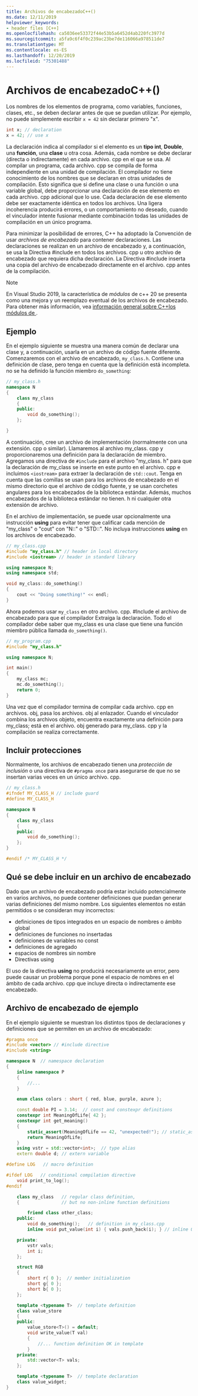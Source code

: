 ```yaml
---
title: Archivos de encabezadoC++()
ms.date: 12/11/2019
helpviewer_keywords:
- header files [C++]
ms.openlocfilehash: ca5036ee53372f44e53b5a6452d4ab220fc3977d
ms.sourcegitcommit: a5fa9c6f4f0c239ac23be7de116066a978511de7
ms.translationtype: MT
ms.contentlocale: es-ES
ms.lasthandoff: 12/20/2019
ms.locfileid: "75301488"
---
```

# <a name="header-files-c"></a>Archivos de encabezadoC++()

Los nombres de los elementos de programa, como variables, funciones, clases, etc., se deben declarar antes de que se puedan utilizar. Por ejemplo, no puede simplemente escribir `x = 42` sin declarar primero "x".

```cpp
int x; // declaration
x = 42; // use x
```

La declaración indica al compilador si el elemento es un **tipo int**, **Double**, una **función**, una **clase** u otra cosa.  Además, cada nombre se debe declarar (directa o indirectamente) en cada archivo. cpp en el que se usa. Al compilar un programa, cada archivo. cpp se compila de forma independiente en una unidad de compilación. El compilador no tiene conocimiento de los nombres que se declaran en otras unidades de compilación. Esto significa que si define una clase o una función o una variable global, debe proporcionar una declaración de ese elemento en cada archivo. cpp adicional que lo use. Cada declaración de ese elemento debe ser exactamente idéntica en todos los archivos. Una ligera incoherencia producirá errores, o un comportamiento no deseado, cuando el vinculador intente fusionar mediante combinación todas las unidades de compilación en un único programa.

Para minimizar la posibilidad de errores, C++ ha adoptado la Convención de usar *archivos de encabezado* para contener declaraciones. Las declaraciones se realizan en un archivo de encabezado y, a continuación, se usa la Directiva #include en todos los archivos. cpp u otro archivo de encabezado que requiera dicha declaración. La Directiva #include inserta una copia del archivo de encabezado directamente en el archivo. cpp antes de la compilación.

> [!NOTE]
> En Visual Studio 2019, la característica de *módulos* de c++ 20 se presenta como una mejora y un reemplazo eventual de los archivos de encabezado. Para obtener más información, vea [información general sobre C++los módulos de ](modules-cpp.md).

## <a name="example"></a>Ejemplo

En el ejemplo siguiente se muestra una manera común de declarar una clase y, a continuación, usarla en un archivo de código fuente diferente. Comenzaremos con el archivo de encabezado, `my_class.h`. Contiene una definición de clase, pero tenga en cuenta que la definición está incompleta. no se ha definido la función miembro `do_something`:

```cpp
// my_class.h
namespace N
{
    class my_class
    {
    public:
        void do_something();
    };

}
```

A continuación, cree un archivo de implementación (normalmente con una extensión. cpp o similar). Llamaremos al archivo my_class. cpp y proporcionaremos una definición para la declaración de miembro. Agregamos una directiva de `#include` para el archivo "my_class. h" para que la declaración de my_class se inserte en este punto en el archivo. cpp e incluimos `<iostream>` para extraer la declaración de `std::cout`. Tenga en cuenta que las comillas se usan para los archivos de encabezado en el mismo directorio que el archivo de código fuente, y se usan corchetes angulares para los encabezados de la biblioteca estándar. Además, muchos encabezados de la biblioteca estándar no tienen. h ni cualquier otra extensión de archivo.

En el archivo de implementación, se puede usar opcionalmente una instrucción **using** para evitar tener que calificar cada mención de "my_class" o "cout" con "N::" o "STD::".  No incluya instrucciones **using** en los archivos de encabezado.

```cpp
// my_class.cpp
#include "my_class.h" // header in local directory
#include <iostream> // header in standard library

using namespace N;
using namespace std;

void my_class::do_something()
{
    cout << "Doing something!" << endl;
}
```

Ahora podemos usar `my_class` en otro archivo. cpp. #Include el archivo de encabezado para que el compilador Extraiga la declaración. Todo el compilador debe saber que my_class es una clase que tiene una función miembro pública llamada `do_something()`.

```cpp
// my_program.cpp
#include "my_class.h"

using namespace N;

int main()
{
    my_class mc;
    mc.do_something();
    return 0;
}
```

Una vez que el compilador termina de compilar cada archivo. cpp en archivos. obj, pasa los archivos. obj al enlazador. Cuando el vinculador combina los archivos objeto, encuentra exactamente una definición para my_class; está en el archivo. obj generado para my_class. cpp y la compilación se realiza correctamente.

## <a name="include-guards"></a>Incluir protecciones

Normalmente, los archivos de encabezado tienen una *protección de inclusión* o una directiva de `#pragma once` para asegurarse de que no se insertan varias veces en un único archivo. cpp.

```cpp
// my_class.h
#ifndef MY_CLASS_H // include guard
#define MY_CLASS_H

namespace N
{
    class my_class
    {
    public:
        void do_something();
    };
}

#endif /* MY_CLASS_H */
```

## <a name="what-to-put-in-a-header-file"></a>Qué se debe incluir en un archivo de encabezado

Dado que un archivo de encabezado podría estar incluido potencialmente en varios archivos, no puede contener definiciones que puedan generar varias definiciones del mismo nombre. Los siguientes elementos no están permitidos o se consideran muy incorrectos:

- definiciones de tipos integrados en un espacio de nombres o ámbito global
- definiciones de funciones no insertadas
- definiciones de variables no const
- definiciones de agregado
- espacios de nombres sin nombre
- Directivas using

El uso de la directiva **using** no producirá necesariamente un error, pero puede causar un problema porque pone el espacio de nombres en el ámbito de cada archivo. cpp que incluye directa o indirectamente ese encabezado.

## <a name="sample-header-file"></a>Archivo de encabezado de ejemplo

En el ejemplo siguiente se muestran los distintos tipos de declaraciones y definiciones que se permiten en un archivo de encabezado:

```cpp
#pragma once
#include <vector> // #include directive
#include <string>

namespace N  // namespace declaration
{
    inline namespace P
    {
        //...
    }

    enum class colors : short { red, blue, purple, azure };

    const double PI = 3.14;  // const and constexpr definitions
    constexpr int MeaningOfLife{ 42 };
    constexpr int get_meaning()
    {
        static_assert(MeaningOfLife == 42, "unexpected!"); // static_assert
        return MeaningOfLife;
    }
    using vstr = std::vector<int>;  // type alias
    extern double d; // extern variable

#define LOG   // macro definition

#ifdef LOG   // conditional compilation directive
    void print_to_log();
#endif

    class my_class   // regular class definition,
    {                // but no non-inline function definitions

        friend class other_class;
    public:
        void do_something();   // definition in my_class.cpp
        inline void put_value(int i) { vals.push_back(i); } // inline OK

    private:
        vstr vals;
        int i;
    };

    struct RGB
    {
        short r{ 0 };  // member initialization
        short g{ 0 };
        short b{ 0 };
    };

    template <typename T>  // template definition
    class value_store
    {
    public:
        value_store<T>() = default;
        void write_value(T val)
        {
            //... function definition OK in template
        }
    private:
        std::vector<T> vals;
    };

    template <typename T>  // template declaration
    class value_widget;
}
```
